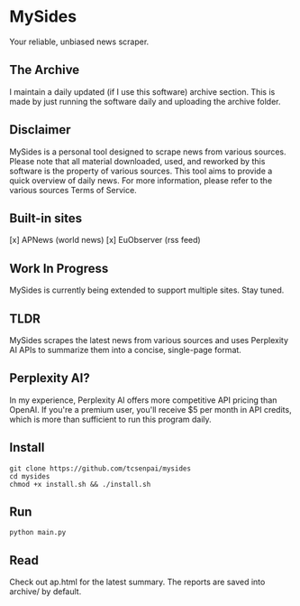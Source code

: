 # MySides

 Your reliable, unbiased news scraper. 

## The Archive

I maintain a daily updated (if I use this software) archive section. This is made by just running the software daily and uploading the archive folder.

## Disclaimer

MySides is a personal tool designed to scrape news from various sources. Please note that all material downloaded, used, and reworked by this software is the property of various sources. This tool aims to provide a quick overview of daily news. For more information, please refer to the various sources Terms of Service.

## Built-in sites

[x] APNews (world news)
[x] EuObserver (rss feed)

## Work In Progress

MySides is currently being extended to support multiple sites.
Stay tuned.

## TLDR

MySides scrapes the latest news from various sources and uses Perplexity AI APIs to summarize them into a concise, single-page format.

## Perplexity AI?

In my experience, Perplexity AI offers more competitive API pricing than OpenAI. If you're a premium user, you'll receive $5 per month in API credits, which is more than sufficient to run this program daily.

## Install

    git clone https://github.com/tcsenpai/mysides
    cd mysides
    chmod +x install.sh && ./install.sh

## Run

    python main.py

## Read

Check out ap.html for the latest summary. The reports are saved into archive/ by default.
